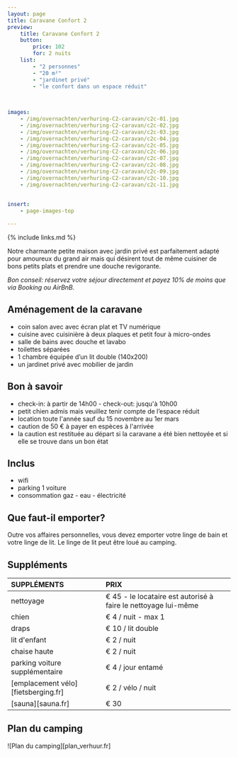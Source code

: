 ```yaml
---
layout: page
title: Caravane Confort 2 
preview: 
    title: Caravane Confort 2
    button:
        price: 102
        for: 2 nuits
    list:
        - "2 personnes"
        - "20 m²"
        - "jardinet privé"
        - "le confort dans un espace réduit"
        
   

images:
    - /img/overnachten/verhuring-C2-caravan/c2c-01.jpg
    - /img/overnachten/verhuring-C2-caravan/c2c-02.jpg
    - /img/overnachten/verhuring-C2-caravan/c2c-03.jpg
    - /img/overnachten/verhuring-C2-caravan/c2c-04.jpg
    - /img/overnachten/verhuring-C2-caravan/c2c-05.jpg
    - /img/overnachten/verhuring-C2-caravan/c2c-06.jpg
    - /img/overnachten/verhuring-C2-caravan/c2c-07.jpg
    - /img/overnachten/verhuring-C2-caravan/c2c-08.jpg
    - /img/overnachten/verhuring-C2-caravan/c2c-09.jpg
    - /img/overnachten/verhuring-C2-caravan/c2c-10.jpg
    - /img/overnachten/verhuring-C2-caravan/c2c-11.jpg
    
    
insert:
    - page-images-top

---
```


{% include links.md %}

Notre charmante petite maison avec jardin privé est parfaitement adapté pour amoureux du grand air mais qui désirent tout de même cuisiner de bons petits plats et prendre une douche revigorante.

*Bon conseil: réservez votre séjour directement et payez 10% de moins que via Booking ou AirBnB.*

## Aménagement de la caravane

- coin salon avec avec écran plat et TV numérique
- cuisine avec cuisinière à deux plaques et petit four à micro-ondes
- salle de bains avec douche et lavabo
- toilettes séparées
- 1 chambre équipée d’un lit double (140x200)
- un jardinet privé avec mobilier de jardin
    
## Bon à savoir

- check-in: à partir de 14h00 - check-out: jusqu'à 10h00
- petit chien admis mais veuillez tenir compte de l’espace réduit
- location toute l'année sauf du 15 novembre au 1er mars
- caution de 50 € à payer en espèces à l'arrivée
- la caution est restituée au départ si la caravane a été bien nettoyée et si elle se trouve dans un bon état

## Inclus
- wifi
- parking 1 voiture
- consommation gaz - eau - électricité 

## Que faut-il emporter?
Outre vos affaires personnelles, vous devez emporter votre linge de bain et votre linge de lit.
Le linge de lit peut être loué au camping.


## Suppléments

SUPPLÉMENTS               | PRIX
:-------------------|:-----------|
nettoyage           | € 45 - le locataire est autorisé à faire le nettoyage lui-même
chien               | € 4 / nuit - max 1
draps               | € 10 / lit double
lit d'enfant        | € 2 / nuit
chaise haute        | € 2 / nuit
parking voiture supplémentaire  | € 4 / jour entamé
[emplacement vélo][fietsberging.fr]| € 2 / vélo / nuit
[sauna][sauna.fr]   | € 30


## Plan du camping

![Plan du camping][plan_verhuur.fr]
